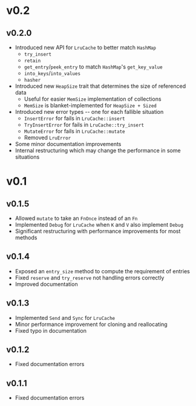 # v0.2

## v0.2.0

* Introduced new API for `LruCache` to better match `HashMap`
    * `try_insert`
    * `retain`
    * `get_entry`/`peek_entry` to match `HashMap`'s `get_key_value`
    * `into_keys`/`into_values`
    * `hasher`
* Introduced new `HeapSize` trait that determines the size of referenced data
    * Useful for easier `MemSize` implementation of collections
    * `MemSize` is blanket-implemented for `HeapSize + Sized`
* Introduced new error types -- one for each fallible situation
    * `InsertError` for fails in `LruCache::insert`
    * `TryInsertError` for fails in `LruCache::try_insert`
    * `MutateError` for fails in `LruCache::mutate`
    * Removed `LruError`
* Some minor documentation improvements
* Internal restructuring which may change the performance in some situations

# v0.1

## v0.1.5

* Allowed `mutate` to take an `FnOnce` instead of an `Fn`
* Implemented `Debug` for `LruCache` when `K` and `V` also implement `Debug`
* Significant restructuring with performance improvements for most methods

## v0.1.4

* Exposed an `entry_size` method to compute the requirement of entries
* Fixed `reserve` and `try_reserve` not handling errors correctly
* Improved documentation

## v0.1.3

* Implemented `Send` and `Sync` for `LruCache`
* Minor performance improvement for cloning and reallocating
* Fixed typo in documentation

## v0.1.2

* Fixed documentation errors

## v0.1.1

* Fixed documentation errors
